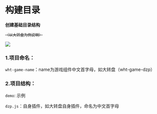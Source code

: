 # 构建目录

**创建基础目录结构**<br/>

<s style="font-size:12px;">（以大转盘为例说明）</s>

![](https://www.showdoc.cc/server/api/common/visitfile/sign/5238b28d62887037a1a2d78b02156bbb?showdoc=.jpg)

### 1.项目命名：

`wht-game-name`：name为游戏组件中文首字母，如大转盘（wht-game-dzp）<br/>

### 2.项目结构：

`demo`: 示例 <br/>

`dzp.js`：自身插件，如大转盘自身插件，命名为中文首字母


